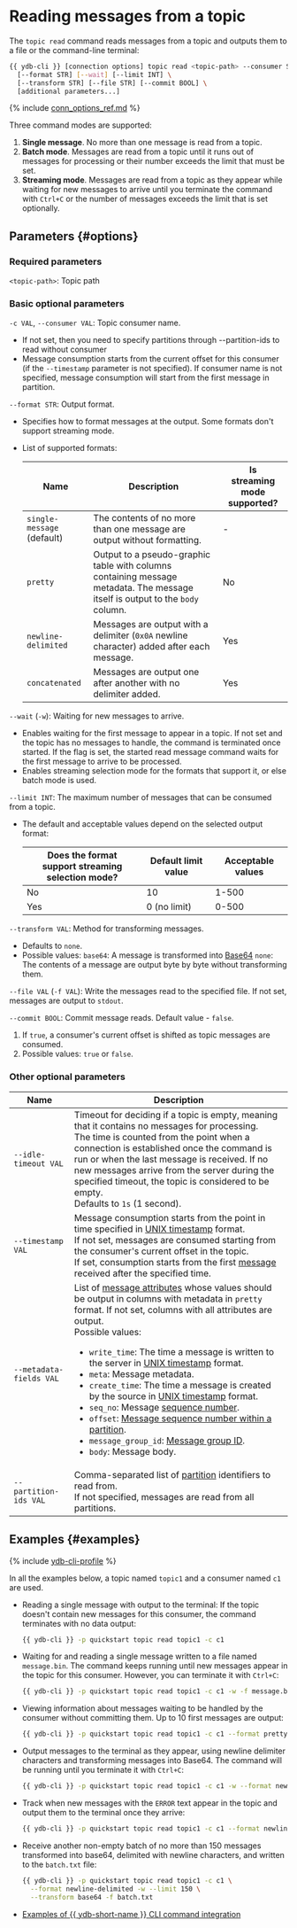# Reading messages from a topic

The `topic read` command reads messages from a topic and outputs them to a file or the command-line terminal:

```bash
{{ ydb-cli }} [connection options] topic read <topic-path> --consumer STR \
  [--format STR] [--wait] [--limit INT] \
  [--transform STR] [--file STR] [--commit BOOL] \
  [additional parameters...]
```

{% include [conn_options_ref.md](commands/_includes/conn_options_ref.md) %}

Three command modes are supported:

1. **Single message**. No more than one message is read from a topic.
2. **Batch mode**. Messages are read from a topic until it runs out of messages for processing or their number exceeds the limit that must be set.
3. **Streaming mode**. Messages are read from a topic as they appear while waiting for new messages to arrive until you terminate the command with `Ctrl+C` or the number of messages exceeds the limit that is set optionally.

## Parameters {#options}

### Required parameters

`<topic-path>`: Topic path

### Basic optional parameters

`-c VAL`, `--consumer VAL`: Topic consumer name.

- If not set, then you need to specify partitions through --partition-ids to read without consumer
- Message consumption starts from the current offset for this consumer (if the `--timestamp` parameter is not specified).
If consumer name is not specified, message consumption will start from the first message in partition. 

`--format STR`: Output format.

- Specifies how to format messages at the output. Some formats don't support streaming mode.
- List of supported formats:

   | Name | Description | Is<br/>streaming mode supported? |
   ---|---|---
   | `single-message`<br/>(default) | The contents of no more than one message are output without formatting. | - |
   | `pretty` | Output to a pseudo-graphic table with columns containing message metadata. The message itself is output to the `body` column. | No |
   | `newline-delimited` | Messages are output with a delimiter (`0x0A` newline character) added after each message. | Yes |
   | `concatenated` | Messages are output one after another with no delimiter added. | Yes |

`--wait` (`-w`): Waiting for new messages to arrive.

- Enables waiting for the first message to appear in a topic. If not set and the topic has no messages to handle, the command is terminated once started. If the flag is set, the started read message command waits for the first message to arrive to be processed.
- Enables streaming selection mode for the formats that support it, or else batch mode is used.

`--limit INT`: The maximum number of messages that can be consumed from a topic.

- The default and acceptable values depend on the selected output format:

   | Does the format<br/>support streaming selection mode? | Default limit value | Acceptable values |
   ---|---|---
   | No | 10 | 1-500 |
   | Yes | 0 (no limit) | 0-500 |

`--transform VAL`: Method for transforming messages.

- Defaults to `none`.
- Possible values:
   `base64`: A message is transformed into [Base64](https://ru.wikipedia.org/wiki/Base64)
   `none`: The contents of a message are output byte by byte without transforming them.

`--file VAL` (`-f VAL`): Write the messages read to the specified file. If not set, messages are output to `stdout`.

`--commit BOOL`: Commit message reads. Default value - `false`.

1. If `true`, a consumer's current offset is shifted as topic messages are consumed.
2. Possible values: `true` or `false`.

### Other optional parameters

| Name | Description |
---|---
| `--idle-timeout VAL` | Timeout for deciding if a topic is empty, meaning that it contains no messages for processing. <br/>The time is counted from the point when a connection is established once the command is run or when the last message is received. If no new messages arrive from the server during the specified timeout, the topic is considered to be empty.<br/>Defaults to `1s` (1 second). |
| `--timestamp VAL` | Message consumption starts from the point in time specified in [UNIX timestamp](https://en.wikipedia.org/wiki/Unix_time) format.<br/>If not set, messages are consumed starting from the consumer's current offset in the topic.<br/>If set, consumption starts from the first [message](../../concepts/topic.md#message) received after the specified time. |
| `--metadata-fields VAL` | List of [message attributes](../../concepts/topic.md#message) whose values should be output in columns with metadata in `pretty` format. If not set, columns with all attributes are output. <br/>Possible values:<ul><li>`write_time`: The time a message is written to the server in [UNIX timestamp](https://en.wikipedia.org/wiki/Unix_time) format.</li><li>`meta`: Message metadata.</li><li>`create_time`: The time a message is created by the source in [UNIX timestamp](https://en.wikipedia.org/wiki/Unix_time) format.</li><li>`seq_no`: Message [sequence number](../../concepts/topic.md#seqno).</li><li>`offset`: [Message sequence number within a partition](../../concepts/topic.md#offset).</li><li>`message_group_id`: [Message group ID](../../concepts/topic.md#producer-id).</li><li>`body`: Message body.</li></ul> |
| `--partition-ids VAL` | Comma-separated list of [partition](../../concepts/topic.md#partitioning) identifiers to read from.<br/>If not specified, messages are read from all partitions. |

## Examples {#examples}

{% include [ydb-cli-profile](../../_includes/ydb-cli-profile.md) %}

In all the examples below, a topic named `topic1` and a consumer named `c1` are used.

* Reading a single message with output to the terminal: If the topic doesn't contain new messages for this consumer, the command terminates with no data output:

   ```bash
   {{ ydb-cli }} -p quickstart topic read topic1 -c c1
   ```

* Waiting for and reading a single message written to a file named `message.bin`. The command keeps running until new messages appear in the topic for this consumer. However, you can terminate it with `Ctrl+C`:

   ```bash
   {{ ydb-cli }} -p quickstart topic read topic1 -c c1 -w -f message.bin
   ```

* Viewing information about messages waiting to be handled by the consumer without committing them. Up to 10 first messages are output:

   ```bash
   {{ ydb-cli }} -p quickstart topic read topic1 -c c1 --format pretty --commit false
   ```

* Output messages to the terminal as they appear, using newline delimiter characters and transforming messages into Base64. The command will be running until you terminate it with `Ctrl+C`:

   ```bash
   {{ ydb-cli }} -p quickstart topic read topic1 -c c1 -w --format newline-delimited --transform base64
   ```

* Track when new messages with the `ERROR` text appear in the topic and output them to the terminal once they arrive:

   ```bash
   {{ ydb-cli }} -p quickstart topic read topic1 -c c1 --format newline-delimited -w | grep ERROR
   ```

* Receive another non-empty batch of no more than 150 messages transformed into base64, delimited with newline characters, and written to the `batch.txt` file:

   ```bash
   {{ ydb-cli }} -p quickstart topic read topic1 -c c1 \
     --format newline-delimited -w --limit 150 \
     --transform base64 -f batch.txt
   ```

* [Examples of {{ ydb-short-name }} CLI command integration](topic-pipeline.md)

